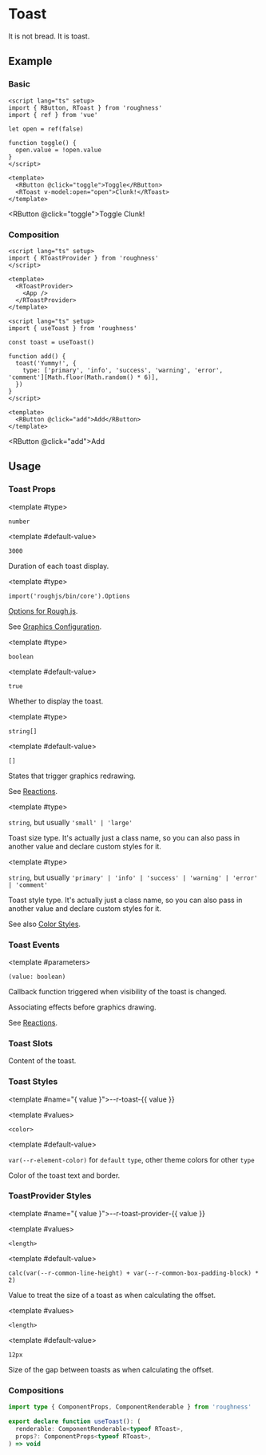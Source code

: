 <script lang="ts" setup>
import { RButton, RDetails, RSpace, RTable, RText, RToast, useToast } from 'roughness'
import { ref } from 'vue'

let open = ref(false)

function toggle() {
  open.value = !open.value
}

const toast = useToast()

function add() {
  toast('Yummy!', {
    type: ['primary', 'info', 'success', 'warning', 'error', 'comment'][Math.floor(Math.random() * 6)],
  })
}
</script>

# Toast

It is not bread. It is toast.

## Example

### Basic

<RDetails>
  <template #summary>Show Code</template>

```vue
<script lang="ts" setup>
import { RButton, RToast } from 'roughness'
import { ref } from 'vue'

let open = ref(false)

function toggle() {
  open.value = !open.value
}
</script>

<template>
  <RButton @click="toggle">Toggle</RButton>
  <RToast v-model:open="open">Clunk!</RToast>
</template>
```

</RDetails>

<RButton @click="toggle">Toggle</RButton>
<RToast v-model:open="open">Clunk!</RToast>

### Composition

<RDetails>
  <template #summary>Show Code</template>

```vue
<script lang="ts" setup>
import { RToastProvider } from 'roughness'
</script>

<template>
  <RToastProvider>
    <App />
  </RToastProvider>
</template>
```

```vue
<script lang="ts" setup>
import { useToast } from 'roughness'

const toast = useToast()

function add() {
  toast('Yummy!', {
    type: ['primary', 'info', 'success', 'warning', 'error', 'comment'][Math.floor(Math.random() * 6)],
  })
}
</script>

<template>
  <RButton @click="add">Add</RButton>
</template>
```

</RDetails>

<RButton @click="add">Add</RButton>

## Usage

### Toast Props

<RPropsTable>

  <RProp name="duration">

  <template #type>

  `number`

  </template>

  <template #default-value>

  `3000`

  </template>

  Duration of each toast display.

  </RProp>

  <RProp name="graphics-options">

  <template #type>

  `import('roughjs/bin/core').Options`

  </template>

  [Options for Rough.js](https://github.com/rough-stuff/rough/wiki#options).

  See [Graphics Configuration](/components/graphics#component-prop).

  </RProp>

  <RProp name="open">

  <template #type>

  `boolean`

  </template>

  <template #default-value>

  `true`

  </template>

  Whether to display the toast.

  </RProp>

  <RProp name="reactions">

  <template #type>

  `string[]`

  </template>

  <template #default-value>

  `[]`

  </template>

  States that trigger graphics redrawing.

  See [Reactions](/guide/theme#reactions).

  </RProp>

  <RProp name="size">

  <template #type>

  `string`, but usually `'small' | 'large'`

  </template>

  Toast size type. It's actually just a class name, so you can also pass in another value and declare custom styles for it.

  </RProp>

  <RProp name="type">

  <template #type>

  `string`, but usually `'primary' | 'info' | 'success' | 'warning' | 'error' | 'comment'`

  </template>

  Toast style type. It's actually just a class name, so you can also pass in another value and declare custom styles for it.

  See also [Color Styles](/guide/theme#color-styles).

  </RProp>

</RPropsTable>

### Toast Events

<REventsTable>

  <REvent name="update:open">

  <template #parameters>

  `(value: boolean)`

  </template>

  Callback function triggered when visibility of the toast is changed.

  </REvent>

  <REvent name="will-draw">

  Associating effects before graphics drawing.

  See [Reactions](/guide/theme#reactions).

  </REvent>

</REventsTable>

### Toast Slots

<RSlotsTable>

  <RSlot name="default">
    Content of the toast.
  </RSlot>

</RSlotsTable>

### Toast Styles

<RStylesTable>

  <template #name="{ value }">--r-toast-{{ value }}</template>

  <RStyle name="color">

  <template #values>

  `<color>`

  </template>

  <template #default-value>

  `var(--r-element-color)` for `default` `type`, other theme colors for other `type`

  </template>

  Color of the toast text and border.

  </RStyle>

</RStylesTable>

### ToastProvider Styles

<RStylesTable>

  <template #name="{ value }">--r-toast-provider-{{ value }}</template>

  <RStyle name="base-size">

  <template #values>

  `<length>`

  </template>

  <template #default-value>

  `calc(var(--r-common-line-height) + var(--r-common-box-padding-block) * 2)`

  </template>

  Value to treat the size of a toast as when calculating the offset.

  </RStyle>

  <RStyle name="gap-size">

  <template #values>

  `<length>`

  </template>

  <template #default-value>

  `12px`

  </template>

  Size of the gap between toasts as when calculating the offset.

  </RStyle>

</RStylesTable>

### Compositions

```ts
import type { ComponentProps, ComponentRenderable } from 'roughness'

export declare function useToast(): (
  renderable: ComponentRenderable<typeof RToast>,
  props?: ComponentProps<typeof RToast>,
) => void
```
